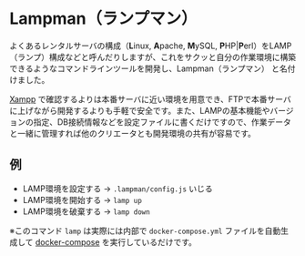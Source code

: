 # Lampman（ランプマン）

よくあるレンタルサーバの構成（**L**inux, **A**pache, **M**ySQL, **P**HP|**P**erl）をLAMP（ランプ）構成などと呼んだりしますが、これをサクッと自分の作業環境に構築できるようなコマンドラインツールを開発し、Lampman（ランプマン） と名付けました。

[Xampp](https://www.apachefriends.org/jp/index.html) で確認するよりは本番サーバに近い環境を用意でき、FTPで本番サーバに上げながら開発するよりも手軽で安全です。また、LAMPの基本機能やバージョンの指定、DB接続情報などを設定ファイルに書くだけですので、作業データと一緒に管理すれば他のクリエータとも開発環境の共有が容易です。


## 例

- LAMP環境を設定する -> `.lampman/config.js` いじる
- LAMP環境を開始する -> `lamp up`
- LAMP環境を破棄する -> `lamp down`

※このコマンド `lamp` は実際には内部で `docker-compose.yml` ファイルを自動生成して [docker-compose](https://docs.docker.com/compose/) を実行しているだけです。
